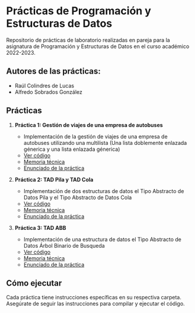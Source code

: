 # Prácticas de Programación y Estructuras de Datos
Repositorio de prácticas de laboratorio realizadas en pareja para la asignatura de Programación y Estructuras de Datos en el curso académico 2022-2023.

## Autores de las prácticas:

- Raúl Colindres de Lucas
- Alfredo Sobrados González

## Prácticas

1. **Práctica 1: Gestión de viajes de una empresa de autobuses**
   - Implementación de la gestión de viajes de una empresa de autobuses utilizando una multilista (Una lista doblemente enlazada génerica y una lista enlazada génerica)
   - [Ver código](PED_P1_4L_1/GestionEmpresaAutobuses/src)
   - [Memoria técnica](PED_P1_4L_1/Memoria-Practica1.pdf)
   - [Enunciado de la práctica](PED_P1_4L_1/PED_Practica1_2022-23_multilista-Autobuses.pdf)
     
2. **Práctica 2: TAD Pila y TAD Cola**
   - Implementación de dos estructuras de datos el Tipo Abstracto de Datos Pila y el Tipo Abstracto de Datos Cola
   - [Ver código](PED_P2_4L_1/TADs-Pila-y-Cola/src)
   - [Memoria técnica](PED_P2_4L_1/Memoria-Practica2.pdf)
   - [Enunciado de la práctica](PED_P2_4L_1/Practica_2_PED_2022-23.pdf)
     
3. **Práctica 3: TAD ABB**
   - Implementación de una estructura de datos el Tipo Abstracto de Datos Árbol Binario de Busqueda
   - [Ver código](PED_P3_4L_1/TAD-ABB/src)
   - [Memoria técnica](PED_P3_4L_1/Memoria-Practica3.pdf)
   - [Enunciado de la práctica](PED_P3_4L_1/Practica_3_PED_2022-23.pdf)

## Cómo ejecutar

Cada práctica tiene instrucciones específicas en su respectiva carpeta. Asegúrate de seguir las instrucciones para compilar y ejecutar el código.
